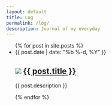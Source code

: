 ```yaml
---
layout: default
title: Log
permalink: /log/
description: Journal of my everyday
---
```

<ul class="post-list">
  {% for post in site.posts %}
    <li>
      <span class="post-meta">{{ post.date | date: "%b %-d, %Y" }}</span>
      <h2>
        <img src="{{ post.img }}" />
        <a class="post-link" href="{{ post.url | prepend: site.baseurl }}">{{ post.title }}</a>
      </h2>
      <p>
        {{ post.description }}
      </p>
    </li>
  {% endfor %}
</ul>
